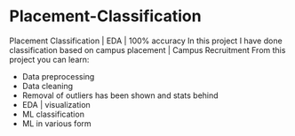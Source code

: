 # Placement-Classification
Placement Classification | EDA | 100% accuracy
In this project I have done classification based on campus placement | Campus Recruitment
From this project you can learn:
* Data preprocessing
* Data cleaning 
* Removal of outliers has been shown and stats behind
* EDA | visualization 
* ML classification 
* ML in various form 
